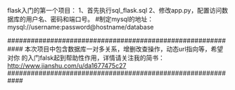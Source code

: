 flask入门的第一个项目：
1、首先执行sql_flask.sql
2、修改app.py，配置访问数据库的用户名、密码和端口号。
#制定mysql的地址：mysql://username:password@hostname/database

############################################################
本次项目中包含数据库一对多关系，增删改查操作，动态url指向等，希望对你
的入门falsk起到帮助性作用，详情请关注我的简书：
http://www.jianshu.com/u/da1677475c27
############################################################
